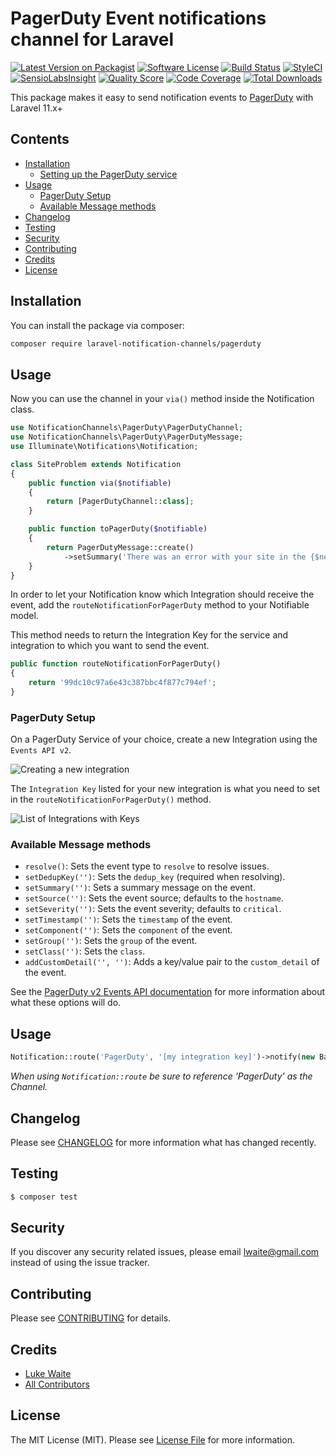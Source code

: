 # PagerDuty Event notifications channel for Laravel

[![Latest Version on Packagist](https://img.shields.io/packagist/v/laravel-notification-channels/pagerduty.svg?style=flat-square)](https://packagist.org/packages/laravel-notification-channels/pagerduty)
[![Software License](https://img.shields.io/badge/license-MIT-brightgreen.svg?style=flat-square)](LICENSE.md)
[![Build Status](https://img.shields.io/travis/laravel-notification-channels/pagerduty/master.svg?style=flat-square)](https://travis-ci.org/laravel-notification-channels/pagerduty)
[![StyleCI](https://styleci.io/repos/90993408/shield)](https://styleci.io/repos/90993408)
[![SensioLabsInsight](https://img.shields.io/sensiolabs/i/320fd214-7e74-4f71-ab10-f3f979e01a10.svg?style=flat-square)](https://insight.sensiolabs.com/projects/320fd214-7e74-4f71-ab10-f3f979e01a10)
[![Quality Score](https://img.shields.io/scrutinizer/g/laravel-notification-channels/pagerduty.svg?style=flat-square)](https://scrutinizer-ci.com/g/laravel-notification-channels/pagerduty)
[![Code Coverage](https://img.shields.io/scrutinizer/coverage/g/laravel-notification-channels/pagerduty/master.svg?style=flat-square)](https://scrutinizer-ci.com/g/laravel-notification-channels/pagerduty/?branch=master)
[![Total Downloads](https://img.shields.io/packagist/dt/laravel-notification-channels/pagerduty.svg?style=flat-square)](https://packagist.org/packages/laravel-notification-channels/pagerduty)

This package makes it easy to send notification events to [PagerDuty](https://www.pagerduty.com) with Laravel 11.x+

## Contents

- [Installation](#installation)
	- [Setting up the PagerDuty service](#setting-up-the-PagerDuty-service)
- [Usage](#usage)
    - [PagerDuty Setup](#pagerduty-setup)
	- [Available Message methods](#available-message-methods)
- [Changelog](#changelog)
- [Testing](#testing)
- [Security](#security)
- [Contributing](#contributing)
- [Credits](#credits)
- [License](#license)


## Installation

You can install the package via composer:

```bash
composer require laravel-notification-channels/pagerduty
```

## Usage

Now you can use the channel in your `via()` method inside the Notification class.

```php
use NotificationChannels\PagerDuty\PagerDutyChannel;
use NotificationChannels\PagerDuty\PagerDutyMessage;
use Illuminate\Notifications\Notification;

class SiteProblem extends Notification
{
    public function via($notifiable)
    {
        return [PagerDutyChannel::class];
    }

    public function toPagerDuty($notifiable)
    {
        return PagerDutyMessage::create()
            ->setSummary('There was an error with your site in the {$notifiable->service} component.');
    }
}
```

In order to let your Notification know which Integration should receive the event, add the `routeNotificationForPagerDuty` method to your Notifiable model.

This method needs to return the Integration Key for the service and integration to which you want to send the event.

```php
public function routeNotificationForPagerDuty()
{
    return '99dc10c97a6e43c387bbc4f877c794ef';
}
```

### PagerDuty Setup
On a PagerDuty Service of your choice, create a new Integration using the `Events API v2`.

![Creating a new integration](doc/CreateNewIntegration.png)

The `Integration Key` listed for your new integration is what you need to set in the `routeNotificationForPagerDuty()` method.

![List of Integrations with Keys](doc/ListIntegrations.png)

### Available Message methods

- `resolve()`: Sets the event type to `resolve` to resolve issues.
- `setDedupKey('')`: Sets the `dedup_key` (required when resolving).
- `setSummary('')`: Sets a summary message on the event.
- `setSource('')`: Sets the event source; defaults to the `hostname`.
- `setSeverity('')`: Sets the event severity; defaults to `critical`.
- `setTimestamp('')`: Sets the `timestamp` of the event.
- `setComponent('')`: Sets the `component` of the event.
- `setGroup('')`: Sets the `group` of the event.
- `setClass('')`: Sets the `class`.
- `addCustomDetail('', '')`: Adds a key/value pair to the `custom_detail` of the event.

See the [PagerDuty v2 Events API documentation](https://v2.developer.pagerduty.com/docs/send-an-event-events-api-v2)
for more information about what these options will do.

## Usage

```php
Notification::route('PagerDuty', '[my integration key]')->notify(new BasicNotification);
```

_When using `Notification::route` be sure to reference 'PagerDuty' as the Channel._

## Changelog

Please see [CHANGELOG](CHANGELOG.md) for more information what has changed recently.

## Testing

``` bash
$ composer test
```

## Security

If you discover any security related issues, please email lwaite@gmail.com instead of using the issue tracker.

## Contributing

Please see [CONTRIBUTING](CONTRIBUTING.md) for details.

## Credits

- [Luke Waite](https://github.com/lukewaite)
- [All Contributors](../../contributors)

## License

The MIT License (MIT). Please see [License File](LICENSE.md) for more information.
